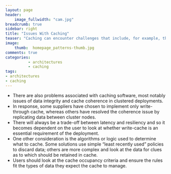 ```yaml
---
layout: page
header:
    image_fullwidth: "cam.jpg"
breadcrumb: true
sidebar: right
title: "Issues With Caching"
teaser: "Caching can encounter challenges that include, for example, the problem of cache warm-up, where cache needs to be loaded with enough active data to reduce cache misses and allow it to start improving I/O response times."
image:
    thumb:  homepage_patterns-thumb.jpg
comments: true
categories:
          - architectures
          - caching
tags:
- architectures
- caching
---
```

- There are also problems associated with caching software, most notably issues of data integrity and cache coherence in clustered deployments.
- In response, some suppliers have chosen to implement only write-through cache, whereas others have resolved the coherence issue by replicating data between cluster nodes.
- There will always be a trade-off between latency and resiliency and so it becomes dependent on the user to look at whether write-cache is an essential requirement of the deployment.
- One other consideration is the algorithms or logic used to determine what to cache. Some solutions use simple “least recently used” policies to discard data; others are more complex and look at the data for clues as to which should be retained in cache.
- Users should look at the cache occupancy criteria and ensure the rules fit the types of data they expect the cache to manage.
